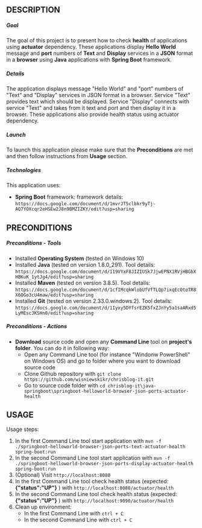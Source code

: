 DESCRIPTION
-----------

##### Goal
The goal of this project is to present how to check **health** of applications using **actuator** dependency. These applications display **Hello World** message and **port** numbers of **Text** and **Display** services in a **JSON** format in a **browser** using **Java** applications with **Spring Boot** framework.

##### Details
The application displays message "Hello World" and "port" numbers of "Text" and "Display" services in JSON format in a browser. Service "Text" provides text which should be displayed. Service "Display" connects with service "Text" and takes from it text and port and then display it in a browser. These applications also provide health status using actuator dependency. 

##### Launch
To launch this application please make sure that the **Preconditions** are met and then follow instructions from **Usage** section.

##### Technologies
This application uses:
* **Spring Boot** framework: framework details: `https://docs.google.com/document/d/1mvrJT5clbkr9yTj-AQ7YOXcqr2eHSEw2J8n9BMZIZKY/edit?usp=sharing`


PRECONDITIONS
-------------

##### Preconditions - Tools
* Installed **Operating System** (tested on Windows 10)
* Installed **Java** (tested on version 1.8.0_291). Tool details: `https://docs.google.com/document/d/119VYxF8JIZIUSk7JjwEPNX1RVjHBGbXHBKuK_1ytJg4/edit?usp=sharing`
* Installed **Maven** (tested on version 3.8.5). Tool details: `https://docs.google.com/document/d/1cfIMcqkWlobUfVfTLQp7ixqEcOtoTR8X6OGo3cU4maw/edit?usp=sharing`
* Installed **Git** (tested on version 2.33.0.windows.2). Tool details: `https://docs.google.com/document/d/1Iyxy5DYfsrEZK5fxZJnYy5a1saARxd5LyMEscJKSHn0/edit?usp=sharing`

##### Preconditions - Actions
* **Download** source code and open any **Command Line** tool on **project's folder**. You can do it in following way:
    * Open any Command Line tool (for instance "Windonw PowerShell" on Windows OS) and go to folder where you want to download source code 
    * Clone Github repository with `git clone https://github.com/wisniewskikr/chrisblog-it.git`
    * Go to source code folder with `cd chrisblog-it\java-springboot\springboot-helloworld-browser-json-ports-actuator-health`


USAGE
-----

Usage steps:
1. In the first Command Line tool start application with `mvn -f ./springboot-helloworld-browser-json-ports-text-actuator-health spring-boot:run`
2. In the second Command Line tool start application with `mvn -f ./springboot-helloworld-browser-json-ports-display-actuator-health spring-boot:run`
3. (Optional) Visit `http://localhost:8080`
4. In the first Command Line tool check health status (expected: **{"status":"UP"}** ) with `http://localhost:8080/actuator/health`
5. In the second Command Line tool check health status (expected: **{"status":"UP"}** ) with `http://localhost:9090/actuator/health`
6. Clean up environment:
    * In the first Command Line with `ctrl + C`
    * In the second Command Line with `ctrl + C`